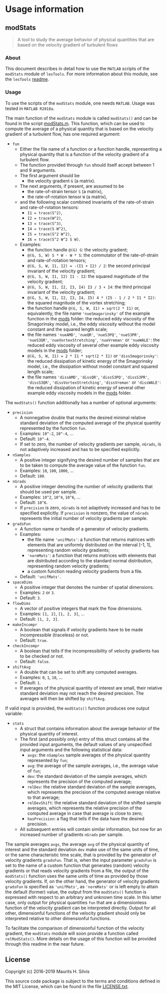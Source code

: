 # Usage information

## modStats

> A tool to study the average behavior of physical quantities that are based on the velocity gradient of turbulent flows

### About

This document describes in detail how to use the `MATLAB` scripts of the `modStats` module of `lesTools`.
For more information about this module, see the `lesTools` [readme](../README.md).

### Usage

To use the scripts of the `modStats` module, one needs `MATLAB`.
Usage was tested in `MATLAB R2018a`.

The main function of the `modStats` module is called `modStats()` and can be found in the script [modStats.m](src/modStats.m).
This function, which can be used to compute the average of a physical quantity that is based on the velocity gradient of a turbulent flow, has one required argument:

* `fun`
    + Either the file name of a function or a function handle, representing a physical quantity that is a function of the velocity gradient of a turbulent flow.
    + The function provided through `fun` should itself accept between 1 and 9 arguments. 
    + The first argument should be 
        - the velocity gradient `G` (a matrix).
    + The next arguments, if present, are assumed to be
        - the rate-of-strain tensor `S` (a matrix),
        - the rate-of-rotation tensor `W` (a matrix),
    + and the following scalar combined invariants of the rate-of-strain and rate-of-rotation tensors:
        - `I1 = trace(S^2)`,
        - `I2 = trace(W^2)`,
        - `I3 = trace(S^3)`,
        - `I4 = trace(S W^2)`,
        - `I5 = trace(S^2 W^2)`,
        - `I6 = trace(S^2 W^2 S W)`.
    + Examples:
        - the function handle `@(G) G`: the velocity gradient;
        - `@(G, S, W) S * W - W * S`: the commutator of the rate-of-strain and rate-of-rotation tensors;
        - `@(G, S, W, I1, I2) = -(I1 + I2) / 2`: the second principal invariant of the velocity gradient;
        - `@(G, S, W, I1, I2) I1 - I2`: the squared magnitude of the velocity gradient;
        - `@(G, S, W, I1, I2, I3, I4) I3 / 3 + I4`: the third principal invariant of the velocity gradient;
        - `@(G, S, W, I1, I2, I3, I4, I5) 4 * (I5 - 1 / 2 * I1 * I2)`: the squared magnitude of the vortex stretching;
        - the function handle `@(G, S, W, I1) = sqrt(2 * I1)` or, equivalently, the file name `'nueSmagorinsky'` of the example function in the [mods](src/mods) folder: the reduced eddy viscosity of the Smagorinsky model, i.e., the eddy viscosity without the model constant and the squared length scale;
        - the file names `'nueAMD'`, `'nueQR'`, `'nueS3PQ'`, `'nueS3PR'`, `'nueS3QR'`, `'nueVortexStretching'`, `'nueVreman'` or `'nueWALE'`: the reduced eddy viscosity of several other example eddy viscosity models in the [mods](src/mods) folder;
        - `@(G, S, W, I1) = 2 * I1 * sqrt(2 * I1)` or `'dissSmagorinsky'`: the reduced dissipation of kinetic energy of the Smagorinsky model, i.e., the dissipation without model constant and squared length scale;
        - the file names `'dissAMD'`, `'dissQR'`, `'dissS3PQ'`, `'dissS3PR'`, `'dissS3QR'`, `'dissVortexStretching'`, `'dissVreman'` or `'dissWALE'`: the reduced dissipation of kinetic energy of several other example eddy viscosity models in the [mods](src/mods) folder.

The `modStats()` function additionally has a number of optional arguments:

* `precision`
    + A nonnegative double that marks the desired minimal relative standard deviation of the computed average of the physical quantity represented by the function `fun`.
    + Examples: `10^-2`, `10^-4`, ...
    + Default: `10^-4`.
    + If set to zero, the number of velocity gradients per sample, `nGrads`, is not adaptively increased and has to be specified explicitly.
* `nSamples`
    + A positive integer signifying the desired number of samples that are to be taken to compute the average value of the function `fun`.
    + Examples: `10`, `100`, `1000`, ...
    + Default: `100`.
* `nGrads`
    + A positive integer denoting the number of velocity gradients that should be used per sample.
    + Examples: `10^2`, `10^4`, `10^6`, ...
    + Default: `10^6`.
    + If `precision` is zero, `nGrads` is not adaptively increased and has to be specified explicitly.
    If `precision` is nonzero, the value of `nGrads` represents the initial number of velocity gradients per sample.
* `gradsFun`
    + A function name or handle of a generator of velocity gradients.
    + Examples: 
        - the file name `'unifMats'`: a function that returns matrices with elements that are uniformly distributed on the interval [-1, 1], representing random velocity gradients; 
        - `'normMats'`: a function that returns matrices with elements that are distributed according to the standard normal distribution, representing random velocity gradients;
        - a custom function reading velocity gradients from a file.
    + Default: `'unifMats'`.
* `spaceDims`
    + A positive integer that denotes the number of spatial dimensions.
    + Examples: `2` or `3`.
    + Default: `3`.
* `flowDims`
    + A vector of positive integers that mark the flow dimensions.
    + Examples: `[1, 2]`, `[1, 2, 3]`, ...
    + Default: `[1, 2, 3]`.
* `makeIncompr`
    + A boolean that signals if velocity gradients have to be made incompressible (traceless) or not.
    + Default: `true`.
* `checkIncompr`
    + A boolean that tells if the incompressibility of velocity gradients has to be checked or not.
    + Default: `false`.
* `shiftAvg`
    + A double that can be set to shift any computed averages.
    + Examples: `0`, `1`, `10`, ...
    + Default: `1`.
    + If averages of the physical quantity of interest are small, their relative standard deviation may not reach the desired precision. The averages will then be shifted by `shiftAvg`.

If valid input is provided, the `modStats()` function produces one output variable:

* `stats`
    + A struct that contains information about the average behavior of the physical quantity of interest.
    + The first (and possibly only) entry of this struct contains all the provided input arguments, the default values of any unspecified input arguments and the following statistical data:
        - `avgs`: the `nSamples` sample averages of the physical quantity represented by `fun`;
        - `avg`: the average of the sample averages, i.e., the average value of `fun`;
        - `dev`: the standard deviation of the sample averages, which represents the precision of the computed average;
        - `relDev`: the relative standard deviation of the sample averages, which represents the precision of the computed average relative to that average;
        - `relDevShift`: the relative standard deviation of the shifted sample averages, which represents the relative precision of the computed average in case that average is close to zero;
        - `hasPrecision`: a flag that tells if the data have the desired precision.
    + All subsequent entries will contain similar information, but now for an increased number of gradients `nGrads` per sample.

The sample averages `avgs`, the average `avg` of the physical quantity of interest and the standard deviation `dev` make use of the same units of time, or the same characteristic time scale, that is provided by the generator of velocity gradients `gradsFun`.
That is, when the input parameter `gradsFun` is set to the name of a custom function that generates (random) velocity gradients or that reads velocity gradients from a file, the output of the `modStats()` function uses the same units of time as provided by those velocity gradients.
If, on the other hand, the generator of velocity gradients `gradsFun` is specified as `'unifMats'`,  as `'normMats'` or is left empty to attain the default (former) value, the output from the `modStats()` function is expressed with respect to an arbitrary and unknown time scale.
In this latter case, only output for physical quantities `fun` that are a dimensionless function of the velocity gradient can be interpreted directly.
Output for all other, dimensionful functions of the velocity gradient should only be interpreted relative to other dimensionful functions.

To facilitate the comparison of dimensionful function of the velocity gradient, the `modStats` module will soon provide a function called `relModStats()`.
More details on the usage of this function will be provided through this readme in the near future.

## License

Copyright (c) 2016-2019 Maurits H. Silvis

This source code package is subject to the terms and conditions defined in the MIT License, which can be found in the file [LICENSE.txt](../LICENSE.txt).

